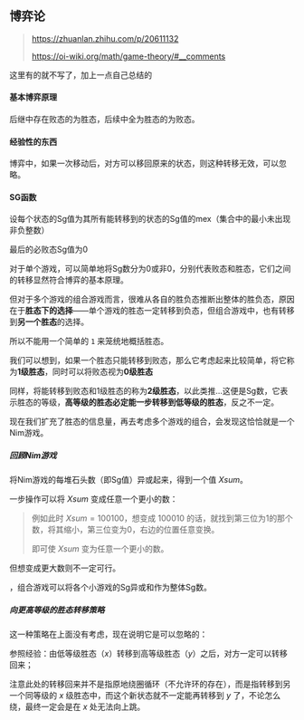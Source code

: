 ## 博弈论

> https://zhuanlan.zhihu.com/p/20611132
>
> https://oi-wiki.org/math/game-theory/#__comments

这里有的就不写了，加上一点自己总结的



#### 基本博弈原理

后继中存在败态的为胜态，后续中全为胜态的为败态。



#### 经验性的东西

博弈中，如果一次移动后，对方可以移回原来的状态，则这种转移无效，可以忽略。



#### SG函数

设每个状态的Sg值为其所有能转移到的状态的Sg值的mex（集合中的最小未出现非负整数）

最后的必败态Sg值为0

对于单个游戏，可以简单地将Sg数分为0或非0，分别代表败态和胜态，它们之间的转移显然符合博弈的基本原理。

但对于多个游戏的组合游戏而言，很难从各自的胜负态推断出整体的胜负态，原因在于**胜态下的选择**——单个游戏的胜态一定转移到负态，但组合游戏中，也有转移到**另一个胜态**的选择。

所以不能用一个简单的 `1` 来笼统地概括胜态。

我们可以想到，如果一个胜态只能转移到败态，那么它考虑起来比较简单，将它称为**1级胜态**，同时可以将败态视为**0级胜态**

同样，将能转移到败态和1级胜态的称为**2级胜态**，以此类推...这便是Sg数，它表示胜态的等级，**高等级的胜态必定能一步转移到低等级的胜态**，反之不一定。

现在我们扩充了胜态的信息量，再去考虑多个游戏的组合，会发现这恰恰就是一个Nim游戏。

##### 回顾Nim游戏

将Nim游戏的每堆石头数（即Sg值）异或起来，得到一个值 $Xsum$。

一步操作可以将 $Xsum$ 变成任意一个更小的数：

> 例如此时 $Xsum = 100100$，想变成 $100010$ 的话，就找到第三位为1的那个数，将其缩小，第三位变为0，右边的位置任意变换。
>
> 即可使 $Xsum$ 变为任意一个更小的数。

但想变成更大数则不一定可行。

，组合游戏可以将各个小游戏的Sg异或和作为整体Sg数。

##### 向更高等级的胜态转移策略

这一种策略在上面没有考虑，现在说明它是可以忽略的：

参照经验：由低等级胜态（$x$）转移到高等级胜态（$y$）之后，对方一定可以转移回来；

注意此处的转移回来并不是指原地绕圈循环（不允许环的存在），而是指转移到另一个同等级的 $x$ 级胜态中，而这个新状态就不一定能再转移到 $y$ 了，不论怎么绕，最终一定会是在 $x$ 处无法向上跳。


